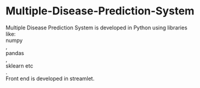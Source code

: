 # Multiple-Disease-Prediction-System
Multiple Disease Prediction System is developed in Python using libraries like:
<br>numpy </br>,<br>pandas</br>,<br> sklearn etc</br>.<br> Front end is developed in streamlet.</br>

